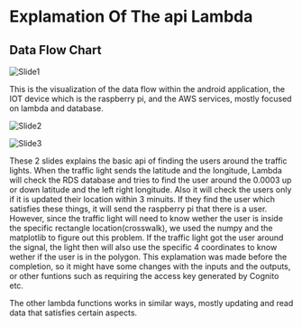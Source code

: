 # Explamation Of The api Lambda

## Data Flow Chart

![Slide1](https://user-images.githubusercontent.com/30145956/141323497-5ba86e9b-75c4-4853-822b-974c61e464ac.jpeg)

This is the visualization of the data flow within the android application, the IOT device which is the raspberry pi, and the AWS services, mostly focused on lambda and database.

![Slide2](https://user-images.githubusercontent.com/30145956/141323723-dfe9fc20-58f4-4230-8820-9b495240a467.jpeg)

![Slide3](https://user-images.githubusercontent.com/30145956/141323717-48462f86-825e-4c20-9ad5-eaba1fbd22bc.jpeg)

These 2 slides explains the basic api of finding the users around the traffic lights. When the traffic light sends the latitude and the longitude, Lambda will check the RDS database and tries to find the user around the 0.0003 up or down latitude and the left right longitude.
Also it will check the users only if it is updated their location within 3 minuits.
If they find the user which satisfies these things, it will send the raspberry pi that there is a user.
However, since the traffic light will need to know wether the user is inside the specific rectangle location(crosswalk), we used the numpy and the matplotlib to figure out this problem. If the traffic light got the user around the signal, the light then will also use the specific 4 coordinates to know wether if the user is in the polygon.
This explamation was made before the completion, so it might have some changes with the inputs and the outputs, or other funtions such as requiring the access key generated by Cognito etc.

The other lambda functions works in similar ways, mostly updating and read data that satisfies certain aspects.
